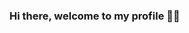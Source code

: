 ### Hi there, welcome to my profile 👋😁

<!--
**Skrawl2K/Skrawl2K** is a ✨ _special_ ✨ repository because its `README.md` (this file) appears on your GitHub profile.

I'm Kevin Koslowski, a junior full stack web developer. I'm a tech & science enthusiast, have a love for gaming & creative hobbies - like model building.
Currently I'm looking for a new job as a full stack developer, my goals as of now are to learn everything regarding DevOps.

My technologies are:

- HTML
- CSS / SCSS
- JavaScript
- TypeScript
- React.js
- Node.js

My LinkedIn:

https://www.linkedin.com/in/kevin-koslowski-39081a262


Have a nice day 👨‍💻
